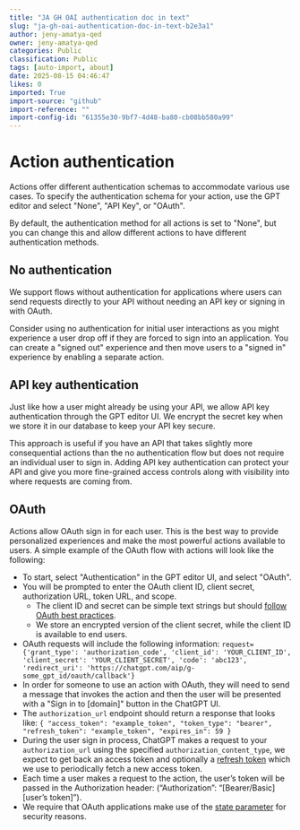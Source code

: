 ```yaml
---
title: "JA GH OAI authentication doc in text"
slug: "ja-gh-oai-authentication-doc-in-text-b2e3a1"
author: jeny-amatya-qed
owner: jeny-amatya-qed
categories: Public
classification: Public
tags: [auto-import, about]
date: 2025-08-15 04:46:47
likes: 0
imported: True 
import-source: "github"
import-reference: ""
import-config-id: "61355e30-9bf7-4d48-ba80-cb08bb580a99"
---
```



# Action authentication

Actions offer different authentication schemas to accommodate various use cases. To specify the authentication schema for your action, use the GPT editor and select "None", "API Key", or "OAuth".

By default, the authentication method for all actions is set to "None", but you can change this and allow different actions to have different authentication methods.

## No authentication

We support flows without authentication for applications where users can send requests directly to your API without needing an API key or signing in with OAuth.

Consider using no authentication for initial user interactions as you might experience a user drop off if they are forced to sign into an application. You can create a "signed out" experience and then move users to a "signed in" experience by enabling a separate action.

## API key authentication

Just like how a user might already be using your API, we allow API key authentication through the GPT editor UI. We encrypt the secret key when we store it in our database to keep your API key secure.

This approach is useful if you have an API that takes slightly more consequential actions than the no authentication flow but does not require an individual user to sign in. Adding API key authentication can protect your API and give you more fine-grained access controls along with visibility into where requests are coming from.

## OAuth

Actions allow OAuth sign in for each user. This is the best way to provide personalized experiences and make the most powerful actions available to users. A simple example of the OAuth flow with actions will look like the following:

-   To start, select "Authentication" in the GPT editor UI, and select "OAuth".
-   You will be prompted to enter the OAuth client ID, client secret, authorization URL, token URL, and scope.
    -   The client ID and secret can be simple text strings but should [follow OAuth best practices](https://www.oauth.com/oauth2-servers/client-registration/client-id-secret/).
    -   We store an encrypted version of the client secret, while the client ID is available to end users.
-   OAuth requests will include the following information: `request={'grant_type': 'authorization_code', 'client_id': 'YOUR_CLIENT_ID', 'client_secret': 'YOUR_CLIENT_SECRET', 'code': 'abc123', 'redirect_uri': 'https://chatgpt.com/aip/g-some_gpt_id/oauth/callback'}`
-   In order for someone to use an action with OAuth, they will need to send a message that invokes the action and then the user will be presented with a "Sign in to [domain]" button in the ChatGPT UI.
-   The `authorization_url` endpoint should return a response that looks like:
    `{ "access_token": "example_token", "token_type": "bearer", "refresh_token": "example_token", "expires_in": 59 }`
-   During the user sign in process, ChatGPT makes a request to your `authorization_url` using the specified `authorization_content_type`, we expect to get back an access token and optionally a [refresh token](https://auth0.com/learn/refresh-tokens) which we use to periodically fetch a new access token.
-   Each time a user makes a request to the action, the user’s token will be passed in the Authorization header: (“Authorization”: “[Bearer/Basic] [user’s token]”).
-   We require that OAuth applications make use of the [state parameter](https://auth0.com/docs/secure/attack-protection/state-parameters#set-and-compare-state-parameter-values) for security reasons.
